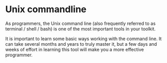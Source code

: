 # Unix commandline

As programmers, the Unix command line \(also frequently referred to as terminal / shell / bash\) is one of the most important tools in your toolkit.

It is important to learn some basic ways working with the command line. It can take several months and years to truly master it, but a few days and weeks of effort in learning this tool will make you a more effective programmer.

